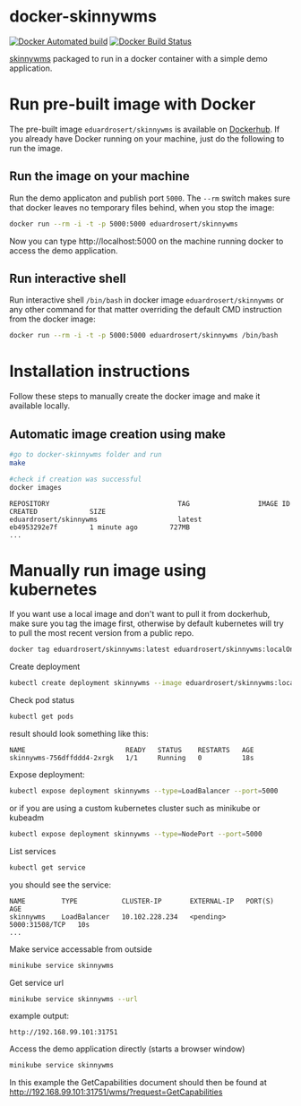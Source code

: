 # docker-skinnywms
[![Docker Automated build](https://img.shields.io/docker/cloud/automated/eduardrosert/skinnywms.svg)](https://hub.docker.com/r/eduardrosert/skinnywms)
[![Docker Build Status](https://img.shields.io/docker/cloud/build/eduardrosert/skinnywms.svg)](https://hub.docker.com/r/eduardrosert/skinnywms)

[skinnywms](https://github.com/ecmwf/skinnywms) packaged to run in a docker container with a simple demo application.

# Run pre-built image with Docker
The pre-built image ``eduardrosert/skinnywms`` is available on [Dockerhub](https://hub.docker.com/r/eduardrosert/skinnywms). If you already have Docker running on your machine, just do the following to run the image.

## Run the image on your machine
Run the demo applicaton and publish port ``5000``. The ``--rm`` switch makes sure that docker leaves no temporary files behind, when you stop the image:
```bash
docker run --rm -i -t -p 5000:5000 eduardrosert/skinnywms
```
Now you can type http://localhost:5000 on the machine running docker to access the demo application.

## Run interactive shell
Run interactive shell ``/bin/bash`` in docker image ``eduardrosert/skinnywms`` or any other command for that matter overriding the default CMD instruction from the docker image:
```bash
docker run --rm -i -t -p 5000:5000 eduardrosert/skinnywms /bin/bash
```

# Installation instructions
Follow these steps to manually create the docker image and make it available locally.

## Automatic image creation using make
```bash
#go to docker-skinnywms folder and run
make

#check if creation was successful
docker images
```
```
REPOSITORY                                TAG                 IMAGE ID            CREATED             SIZE
eduardrosert/skinnywms                    latest              eb4953292e7f        1 minute ago        727MB
...
```

# Manually run image using kubernetes
If you want use a local image and don't want to pull it from dockerhub, make sure you tag the image first, otherwise by default kubernetes will try to pull the most recent version from a public repo.
```bash
docker tag eduardrosert/skinnywms:latest eduardrosert/skinnywms:localOnly
```

Create deployment
```bash
kubectl create deployment skinnywms --image eduardrosert/skinnywms:localOnly
```
Check pod status
```bash
kubectl get pods
```
result should look something like this:
```
NAME                         READY   STATUS    RESTARTS   AGE
skinnywms-756dffddd4-2xrgk   1/1     Running   0          18s
```

Expose deployment:
```bash
kubectl expose deployment skinnywms --type=LoadBalancer --port=5000
```
or if you are using a custom kubernetes cluster such as minikube or kubeadm
```bash
kubectl expose deployment skinnywms --type=NodePort --port=5000
```

List services
```bash
kubectl get service
```
you should see the service:
```
NAME         TYPE           CLUSTER-IP       EXTERNAL-IP   PORT(S)          AGE
skinnywms    LoadBalancer   10.102.228.234   <pending>     5000:31508/TCP   10s
...
```

Make service accessable from outside
```bash
minikube service skinnywms
```

Get service url
```bash
minikube service skinnywms --url
```
example output:
```
http://192.168.99.101:31751
```

Access the demo application directly (starts a browser window)
```bash
minikube service skinnywms
```
In this example the GetCapabilities document should then be found at http://192.168.99.101:31751/wms/?request=GetCapabilities
